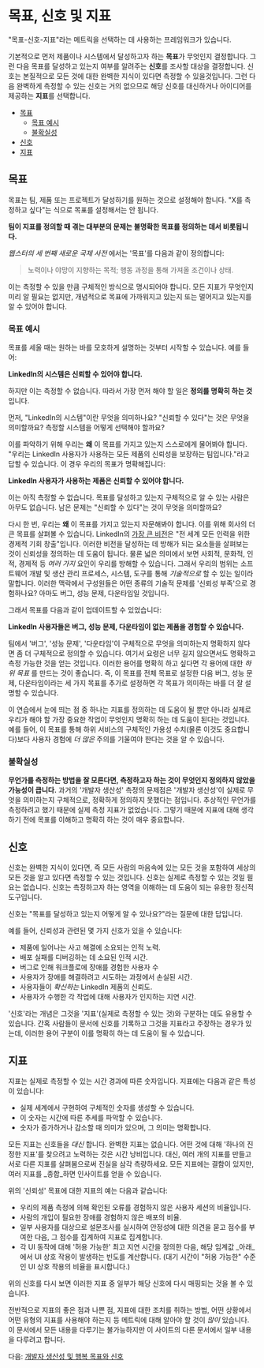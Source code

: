 # 목표, 신호 및 지표

"목표-신호-지표"라는 메트릭을 선택하는 데 사용하는 프레임워크가 있습니다.

기본적으로 먼저 제품이나 시스템에서 달성하고자 하는 **목표**가 무엇인지 결정합니다. 그런 다음 목표를 달성하고 있는지 여부를 알려주는 **신호**를 조사할 대상을 결정합니다. 신호는 본질적으로 모든 것에 대한 완벽한 지식이 있다면 측정할 수 있을것입니다. 그런 다음 완벽하게 측정할 수 있는 신호는 거의 없으므로 해당 신호를 대신하거나 아이디어를 제공하는 **지표**를 선택합니다.

- [목표](#목표)
  - [목표 예시](#목표-예시)
  - [불확실성](#불확실성)
- [신호](#신호)
- [지표](#지표)

## 목표

목표는 팀, 제품 또는 프로젝트가 달성하기를 원하는 것으로 설정해야 합니다. "X를 측정하고 싶다"는 식으로 목표를 설정해서는 안 됩니다.

**팀이 지표를 정의할 때 겪는 대부분의 문제는 불명확한 목표를 정의하는 데서 비롯됩니다.**

_웹스터의 세 번째 새로운 국제 사전_ 에서는 '목표'를 다음과 같이 정의합니다: 

> 노력이나 야망이 지향하는 목적; 행동 과정을 통해 가져올 조건이나 상태.

이는 측정할 수 있을 만큼 구체적인 방식으로 명시되어야 합니다. 모든 지표가 무엇인지 미리 알 필요는 없지만, 개념적으로 목표에 가까워지고 있는지 또는 멀어지고 있는지를 알 수 있어야 합니다.

### 목표 예시

목표를 세울 때는 원하는 바를 모호하게 설명하는 것부터 시작할 수 있습니다. 예를 들어:

**LinkedIn의 시스템은 신뢰할 수 있어야 합니다.**

하지만 이는 측정할 수 없습니다. 따라서 가장 먼저 해야 할 일은 **정의를 명확히 하는 것**입니다.

먼저, "LinkedIn의 시스템"이란 무엇을 의미하나요? "신뢰할 수 있다"는 것은 무엇을 의미할까요? 측정할 시스템을 어떻게 선택해야 할까요?

이를 파악하기 위해 우리는 **왜** 이 목표를 가지고 있는지 스스로에게 물어봐야 합니다. "우리는 LinkedIn 사용자가 사용하는 모든 제품의 신뢰성을 보장하는 팀입니다."라고 답할 수 있습니다. 이 경우 우리의 목표가 명확해집니다:

**LinkedIn 사용자가 사용하는 제품은 신뢰할 수 있어야 합니다.**

이는 아직 측정할 수 없습니다. 목표를 달성하고 있는지 구체적으로 알 수 있는 사람은 아무도 없습니다. 남은 문제는 "신뢰할 수 있다"는 것이 무엇을 의미할까요?

다시 한 번, 우리는 **왜** 이 목표를 가지고 있는지 자문해봐야 합니다. 이를 위해 회사의 더 큰 목표를 살펴볼 수 있습니다. LinkedIn의 [가장 큰 비전](https://about.linkedin.com/)은 "전 세계 모든 인력을 위한 경제적 기회 창출"입니다. 이러한 비전을 달성하는 데 방해가 되는 요소들을 살펴보는 것이 신뢰성을 정의하는 데 도움이 됩니다. 물론 넓은 의미에서 보면 사회적, 문화적, 인적, 경제적 등 _여러 가지_ 요인이 우리를 방해할 수 있습니다. 그래서 우리의 범위는 소프트웨어 개발 및 생산 관리 프로세스, 시스템, 도구를 통해 _기술적으로_ 할 수 있는 일이라 말합니다. 이러한 맥락에서 구성원들은 어떤 종류의 기술적 문제를 '신뢰성 부족'으로 경험하나요? 아마도 버그, 성능 문제, 다운타임일 것입니다.

그래서 목표를 다음과 같이 업데이트할 수 있었습니다:

**LinkedIn 사용자들은 버그, 성능 문제, 다운타임이 없는 제품을 경험할 수 있습니다.**

팀에서 '버그', '성능 문제', '다운타임'이 구체적으로 무엇을 의미하는지 명확하지 않다면 좀 더 구체적으로 정의할 수 있습니다. 여기서 요령은 너무 길지 않으면서도 명확하고 측정 가능한 것을 얻는 것입니다. 이러한 용어를 명확히 하고 싶다면 각 용어에 대한 _하위 목표_ 를 만드는 것이 좋습니다. 즉, 이 목표를 전체 목표로 설정한 다음 버그, 성능 문제, 다운타임이라는 세 가지 목표를 추가로 설정하면 각 목표가 의미하는 바를 더 잘 설명할 수 있습니다.

이 연습에서 눈에 띄는 점 중 하나는 지표를 정의하는 데 도움이 될 뿐만 아니라 실제로 우리가 해야 할 가장 중요한 작업이 무엇인지 명확히 하는 데 도움이 된다는 것입니다. 예를 들어, 이 목표를 통해 하위 서비스의 구체적인 가용성 수치(물론 이것도 중요합니다)보다 사용자 경험에 _더 많은_ 주의를 기울여야 한다는 것을 알 수 있습니다.

### 불확실성

**무언가를 측정하는 방법을 잘 모른다면, 측정하고자 하는 것이 무엇인지 정의하지 않았을 가능성이 큽니다.** 과거의 '개발자 생산성' 측정의 문제점은 '개발자 생산성'이 실제로 무엇을 의미하는지 구체적으로, 정확하게 정의하지 못했다는 점입니다. 추상적인 무언가를 측정하려고 했기 때문에 실제 측정 지표가 없었습니다. 그렇기 때문에 지표에 대해 생각하기 전에 목표를 이해하고 명확히 하는 것이 매우 중요합니다.

## 신호

신호는 완벽한 지식이 있다면, 즉 모든 사람의 마음속에 있는 모든 것을 포함하여 세상의 모든 것을 알고 있다면 측정할 수 있는 것입니다. 신호는 실제로 측정할 수 있는 것일 필요는 없습니다. 신호는 측정하고자 하는 영역을 이해하는 데 도움이 되는 유용한 정신적 도구입니다.

신호는 "목표를 달성하고 있는지 어떻게 알 수 있나요?"라는 질문에 대한 답입니다.

예를 들어, 신뢰성과 관련된 몇 가지 신호가 있을 수 있습니다:

* 제품에 일어나는 사고 해결에 소요되는 인적 노력.
* 배포 실패를 디버깅하는 데 소요된 인적 시간.
* 버그로 인해 워크플로에 장애를 경험한 사용자 수
* 사용자가 장애를 해결하려고 시도하는 과정에서 손실된 시간.
* 사용자들이 _확신하는_ LinkedIn 제품의 신뢰도.
* 사용자가 수행한 각 작업에 대해 사용자가 인지하는 지연 시간.

'신호'라는 개념은 그것을 '지표'(실제로 측정할 수 있는 것)와 구분하는 데도 유용할 수 있습니다. 간혹 사람들이 문서에 신호를 기록하고 그것을 지표라고 주장하는 경우가 있는데, 이러한 용어 구분이 이를 명확히 하는 데 도움이 될 수 있습니다.

## 지표

지표는 실제로 측정할 수 있는 시간 경과에 따른 숫자입니다. 지표에는 다음과 같은 특성이 있습니다:

* 실제 세계에서 구현하여 구체적인 숫자를 생성할 수 있습니다.
* 이 숫자는 시간에 따른 추세를 파악할 수 있습니다.
* 숫자가 증가하거나 감소할 때 의미가 있으며, 그 의미는 명확합니다.


모든 지표는 신호들을 _대신_ 합니다. 완벽한 지표는 없습니다. 어떤 것에 대해 '하나의 진정한 지표'를 찾으려고 노력하는 것은 시간 낭비입니다. 대신, 여러 개의 지표를 만들고 서로 다른 지표를 살펴봄으로써 진실을 삼각 측량하세요. 모든 지표에는 결함이 있지만, 여러 지표를 _종합_하면 인사이트를 얻을 수 있습니다.

위의 '신뢰성' 목표에 대한 지표의 예는 다음과 같습니다:

* 우리의 제품 측정에 의해 확인된 오류를 경험하지 않은 사용자 세션의 비율입니다.
* 사람의 개입이 필요한 장애를 경험하지 않은 배포의 비율.
* 일부 사용자를 대상으로 설문조사를 실시하여 안정성에 대한 의견을 묻고 점수를 부여한 다음, 그 점수를 집계하여 지표로 집계합니다.
* 각 UI 동작에 대해 '허용 가능한' 최고 지연 시간을 정의한 다음, 해당 임계값 _아래_에서 UI 상호 작용이 발생하는 빈도를 계산합니다. (대기 시간이 "허용 가능한" 수준인 UI 상호 작용의 비율을 표시합니다.)

위의 신호를 다시 보면 이러한 지표 중 일부가 해당 신호에 다시 매핑되는 것을 볼 수 있습니다.

전반적으로 지표의 좋은 점과 나쁜 점, 지표에 대한 조치를 취하는 방법, 어떤 상황에서 어떤 유형의 지표를 사용해야 하는지 등 메트릭에 대해 알아야 할 것이 _많이_ 있습니다. 이 문서에서 모든 내용을 다루기는 불가능하지만 이 사이트의 다른 문서에서 일부 내용을 다루려고 합니다.

다음: [개발자 생산성 및 행복 목표와 신호](dph-goals-and-signals.md)
